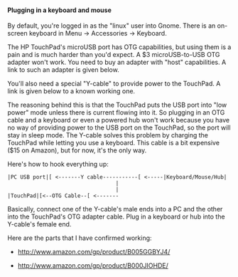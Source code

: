 #### Plugging in a keyboard and mouse ####

By default, you're logged in as the "linux" user into Gnome.
There is an on-screen keyboard in Menu -> Accessories -> Keyboard.

The HP TouchPad's microUSB port has OTG capabilities, but using them is
a pain and is much harder than you'd expect. A $3 microUSB-to-USB OTG
adapter won't work. You need to buy an adapter with "host" capabilities.
A link to such an adapter is given below.

You'll also need a special "Y-cable" to provide power to the TouchPad.
A link is given below to a known working one.

The reasoning behind this is that the TouchPad puts the USB port into
"low power" mode unless there is current flowing into it. So
plugging in an OTG cable and a keyboard or even a powered hub won't
work because you have no way of providing power to the USB port on the
TouchPad, so the port will stay in sleep mode. The Y-cable solves this
problem by charging the TouchPad while letting you use a keyboard. This
cable is a bit expensive ($15 on Amazon), but for now, it's the only
way.

Here's how to hook everything up:

    |PC USB port|[ <-------Y cable-----------[ <-----|Keyboard/Mouse/Hub|
                                      |
                                      |
    |TouchPad|[<--OTG Cable--[ <-------
    
Basically, connect one of the Y-cable's male ends into a PC and the
other into the TouchPad's OTG adapter cable. Plug in a keyboard or hub
into the Y-cable's female end.

Here are the parts that I have confirmed working:
- http://www.amazon.com/gp/product/B005GGBYJ4/

- http://www.amazon.com/gp/product/B000JIOHDE/
